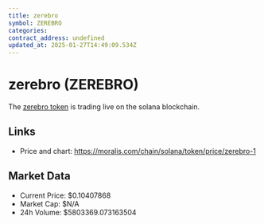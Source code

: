 ```yaml
---
title: zerebro
symbol: ZEREBRO
categories: 
contract_address: undefined
updated_at: 2025-01-27T14:49:09.534Z
---
```


# zerebro (ZEREBRO)
The [zerebro token](https://moralis.com/chain/solana/token/price/zerebro-1) is trading live on the solana blockchain.

## Links
- Price and chart: https://moralis.com/chain/solana/token/price/zerebro-1

## Market Data
- Current Price: $0.10407868
- Market Cap: $N/A
- 24h Volume: $5803369.073163504
